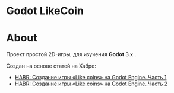 # Godot LikeCoin

# About
Проект простой 2D-игры, для изучения **Godot** 3.x .

Создан на основе статей на Хабре:
* [HABR: Создание игры «Like coins» на Godot Engine. Часть 1](https://habr.com/ru/post/429234/)
* [HABR: Создание игры «Like coins» на Godot Engine. Часть 2](https://habr.com/ru/post/430800/)

